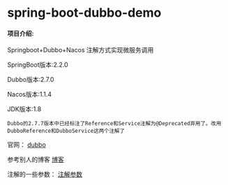 # spring-boot-dubbo-demo

#### 项目介绍:
Springboot+Dubbo+Nacos 注解方式实现微服务调用

SpringBoot版本:2.2.0

Dubbo版本:2.7.0

Nacos版本:1.1.4

JDK版本:1.8



```apl
Dubbo的2.7.7版本中已经标注了Reference和Service注解为@Deprecated弃用了。改用DubboReference和DubboService这两个注解了
```



官网： [dubbo](https://cn.dubbo.apache.org/zh-cn/overview/quickstart/java/spring-boot/)

参考别人的博客 [博客](https://blog.csdn.net/weixin_40533111/article/details/83660571)

注解的一些参数： [注解参数](https://cn.dubbo.apache.org/zh-cn/overview/mannual/java-sdk/reference-manual/config/annotation/)



